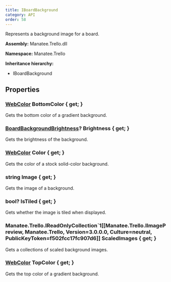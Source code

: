 ```yaml
---
title: IBoardBackground
category: API
order: 58
---
```


Represents a background image for a board.

**Assembly:** Manatee.Trello.dll

**Namespace:** Manatee.Trello

**Inheritance hierarchy:**

- IBoardBackground

## Properties

### [WebColor](../WebColor#webcolor) BottomColor { get; }

Gets the bottom color of a gradient background.

### [BoardBackgroundBrightness](../BoardBackgroundBrightness#boardbackgroundbrightness)? Brightness { get; }

Gets the brightness of the background.

### [WebColor](../WebColor#webcolor) Color { get; }

Gets the color of a stock solid-color background.

### string Image { get; }

Gets the image of a background.

### bool? IsTiled { get; }

Gets whether the image is tiled when displayed.

### Manatee.Trello.IReadOnlyCollection`1[[Manatee.Trello.IImagePreview, Manatee.Trello, Version=3.0.0.0, Culture=neutral, PublicKeyToken=f502fcc17fc907d6]] ScaledImages { get; }

Gets a collections of scaled background images.

### [WebColor](../WebColor#webcolor) TopColor { get; }

Gets the top color of a gradient background.

